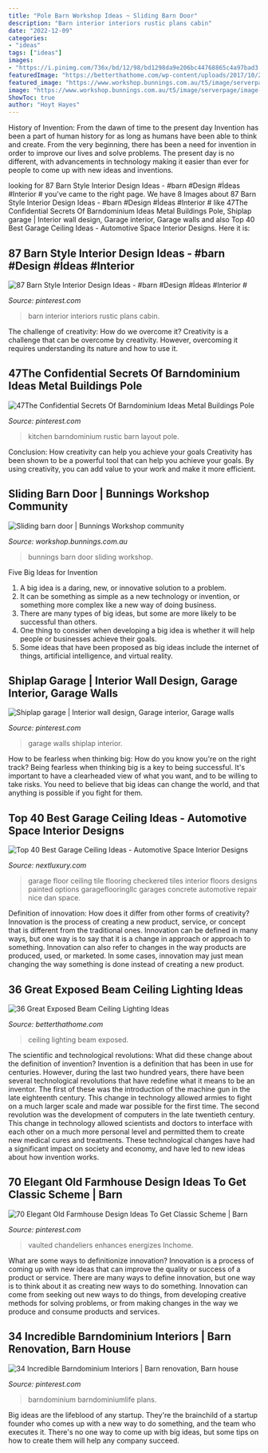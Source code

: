 ```yaml
---
title: "Pole Barn Workshop Ideas ~ Sliding Barn Door"
description: "Barn interior interiors rustic plans cabin"
date: "2022-12-09"
categories:
- "ideas"
tags: ["ideas"]
images:
- "https://i.pinimg.com/736x/bd/12/98/bd1298da9e206bc44768865c4a97bad3.jpg"
featuredImage: "https://betterthathome.com/wp-content/uploads/2017/10/2-exposed-beam-ceiling-lighting-ideas.jpg"
featured_image: "https://www.workshop.bunnings.com.au/t5/image/serverpage/image-id/20634i7F28B60E8F51F5F0?v=v2"
image: "https://www.workshop.bunnings.com.au/t5/image/serverpage/image-id/20634i7F28B60E8F51F5F0?v=v2"
ShowToc: true
author: "Hoyt Hayes"
---
```



History of Invention: From the dawn of time to the present day
Invention has been a part of human history for as long as humans have been able to think and create. From the very beginning, there has been a need for invention in order to improve our lives and solve problems. The present day is no different, with advancements in technology making it easier than ever for people to come up with new ideas and inventions.

	

		
looking for 87 Barn Style Interior Design Ideas - #barn #Design #İdeas #Interior # you've came to the right page. We have 8 Images about 87 Barn Style Interior Design Ideas - #barn #Design #İdeas #Interior # like 47The Confidential Secrets Of Barndominium Ideas Metal Buildings Pole, Shiplap garage | Interior wall design, Garage interior, Garage walls and also Top 40 Best Garage Ceiling Ideas - Automotive Space Interior Designs. Here it is:
		
    
## 87 Barn Style Interior Design Ideas - #barn #Design #İdeas #Interior #

<img loading=lazy src="https://i.pinimg.com/736x/56/c4/5c/56c45c59571d75a620c6f92f44818e96.jpg" onerror="this.onerror=null;this.src='https://tse2.mm.bing.net/th?id=OIP.y938YPfgyy2qyx8g-hRo6AHaLI&amp;pid=15.1';" alt="87 Barn Style Interior Design Ideas - #barn #Design #İdeas #Interior #">

_Source: pinterest.com_

>barn interior interiors rustic plans cabin. 

	

The challenge of creativity: How do we overcome it?
Creativity is a challenge that can be overcome by creativity. However, overcoming it requires understanding its nature and how to use it.

    
## 47The Confidential Secrets Of Barndominium Ideas Metal Buildings Pole

<img loading=lazy src="https://i.pinimg.com/736x/ee/a1/0a/eea10a2e3945600c6bc2cf9d8aa0f1c8.jpg" onerror="this.onerror=null;this.src='https://tse3.mm.bing.net/th?id=OIP.bQAIKpjj5I4JHPY3B79a0QHaKX&amp;pid=15.1';" alt="47The Confidential Secrets Of Barndominium Ideas Metal Buildings Pole">

_Source: pinterest.com_

>kitchen barndominium rustic barn layout pole. 

	

Conclusion: How creativity can help you achieve your goals
Creativity has been shown to be a powerful tool that can help you achieve your goals. By using creativity, you can add value to your work and make it more efficient.

    
## Sliding Barn Door | Bunnings Workshop Community

<img loading=lazy src="https://www.workshop.bunnings.com.au/t5/image/serverpage/image-id/20634i7F28B60E8F51F5F0?v=v2" onerror="this.onerror=null;this.src='https://tse4.mm.bing.net/th?id=OIP.kII6XlP0WoyKVc8NTb1lswHaJ4&amp;pid=15.1';" alt="Sliding barn door | Bunnings Workshop community">

_Source: workshop.bunnings.com.au_

>bunnings barn door sliding workshop. 

	

Five Big Ideas for Invention
1. A big idea is a daring, new, or innovative solution to a problem. 
2. It can be something as simple as a new technology or invention, or something more complex like a new way of doing business. 
3. There are many types of big ideas, but some are more likely to be successful than others. 
4. One thing to consider when developing a big idea is whether it will help people or businesses achieve their goals. 
5. Some ideas that have been proposed as big ideas include the internet of things, artificial intelligence, and virtual reality.

    
## Shiplap Garage | Interior Wall Design, Garage Interior, Garage Walls

<img loading=lazy src="https://i.pinimg.com/736x/b9/96/30/b99630bf0f4fab3d16e6da78784ae667--garage.jpg" onerror="this.onerror=null;this.src='https://tse4.mm.bing.net/th?id=OIP.B4RXO1LC4F8984X-qNnEngHaJ3&amp;pid=15.1';" alt="Shiplap garage | Interior wall design, Garage interior, Garage walls">

_Source: pinterest.com_

>garage walls shiplap interior. 

	

How to be fearless when thinking big: How do you know you're on the right track?
Being fearless when thinking big is a key to being successful. It's important to have a clearheaded view of what you want, and to be willing to take risks. You need to believe that big ideas can change the world, and that anything is possible if you fight for them.

    
## Top 40 Best Garage Ceiling Ideas - Automotive Space Interior Designs

<img loading=lazy src="http://nextluxury.com/wp-content/uploads/grey-painted-garage-ceiling-ideas.jpg" onerror="this.onerror=null;this.src='https://tse1.mm.bing.net/th?id=OIP.1TIa8LlY5HevNTla47jE5QHaFj&amp;pid=15.1';" alt="Top 40 Best Garage Ceiling Ideas - Automotive Space Interior Designs">

_Source: nextluxury.com_

>garage floor ceiling tile flooring checkered tiles interior floors designs painted options garageflooringllc garages concrete automotive repair nice dan space. 

	

Definition of innovation: How does it differ from other forms of creativity?
Innovation is the process of creating a new product, service, or concept that is different from the traditional ones. Innovation can be defined in many ways, but one way is to say that it is a change in approach or approach to something. Innovation can also refer to changes in the way products are produced, used, or marketed. In some cases, innovation may just mean changing the way something is done instead of creating a new product.

    
## 36 Great Exposed Beam Ceiling Lighting Ideas

<img loading=lazy src="https://betterthathome.com/wp-content/uploads/2017/10/2-exposed-beam-ceiling-lighting-ideas.jpg" onerror="this.onerror=null;this.src='https://tse2.mm.bing.net/th?id=OIP.vlx02HgYYgbwPq4gTz0HqAHaLH&amp;pid=15.1';" alt="36 Great Exposed Beam Ceiling Lighting Ideas">

_Source: betterthathome.com_

>ceiling lighting beam exposed. 

	

The scientific and technological revolutions: What did these change about the definition of invention?
Invention is a definition that has been in use for centuries. However, during the last two hundred years, there have been several technological revolutions that have redefine what it means to be an inventor. The first of these was the introduction of the machine gun in the late eighteenth century. This change in technology allowed armies to fight on a much larger scale and made war possible for the first time. The second revolution was the development of computers in the late twentieth century. This change in technology allowed scientists and doctors to interface with each other on a much more personal level and permitted them to create new medical cures and treatments. These technological changes have had a significant impact on society and economy, and have led to new ideas about how invention works.

    
## 70 Elegant Old Farmhouse Design Ideas To Get Classic Scheme | Barn

<img loading=lazy src="https://i.pinimg.com/736x/bd/12/98/bd1298da9e206bc44768865c4a97bad3.jpg" onerror="this.onerror=null;this.src='https://tse4.mm.bing.net/th?id=OIP.WCqb1JzA2FtxaCiW6rQjIQHaJ3&amp;pid=15.1';" alt="70 Elegant Old Farmhouse Design Ideas To Get Classic Scheme | Barn">

_Source: pinterest.com_

>vaulted chandeliers enhances energizes lnchome. 

	

What are some ways to definitionize innovation?
Innovation is a process of coming up with new ideas that can improve the quality or success of a product or service. There are many ways to define innovation, but one way is to think about it as creating new ways to do something. Innovation can come from seeking out new ways to do things, from developing creative methods for solving problems, or from making changes in the way we produce and consume products and services.

    
## 34 Incredible Barndominium Interiors | Barn Renovation, Barn House

<img loading=lazy src="https://i.pinimg.com/736x/69/fc/9d/69fc9d9cf1ae83012e8e0ce12a69b701.jpg" onerror="this.onerror=null;this.src='https://tse2.mm.bing.net/th?id=OIP.U8ir62KSQFyctGxrnWMUngHaFi&amp;pid=15.1';" alt="34 Incredible Barndominium Interiors | Barn renovation, Barn house">

_Source: pinterest.com_

>barndominium barndominiumlife plans. 

	

Big ideas are the lifeblood of any startup. They're the brainchild of a startup founder who comes up with a new way to do something, and the team who executes it. There's no one way to come up with big ideas, but some tips on how to create them will help any company succeed.

